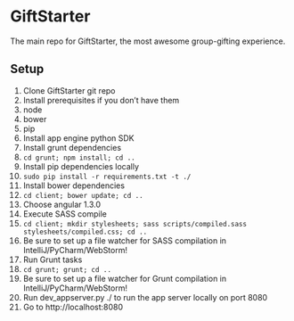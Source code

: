 # GiftStarter
The main repo for GiftStarter, the most awesome group-gifting experience.

## Setup
1. Clone GiftStarter git repo
2. Install prerequisites if you don’t have them
  1. node
  2. bower
  3. pip
3. Install app engine python SDK
4. Install grunt dependencies
  1. ```cd grunt; npm install; cd ..```
5. Install pip dependencies locally
  1. ```sudo pip install -r requirements.txt -t ./```
6. Install bower dependencies
  1. ```cd client; bower update; cd ..```
  2. Choose angular 1.3.0
7. Execute SASS compile
  1. ```cd client; mkdir stylesheets; sass scripts/compiled.sass stylesheets/compiled.css; cd ..```
  2. Be sure to set up a file watcher for SASS compilation in IntelliJ/PyCharm/WebStorm!
8. Run Grunt tasks
  1. ```cd grunt; grunt; cd ..```
  2. Be sure to set up a file watcher for Grunt compilation in IntelliJ/PyCharm/WebStorm!
9. Run dev_appserver.py ./ to run the app server locally on port 8080
  1. Go to http://localhost:8080

